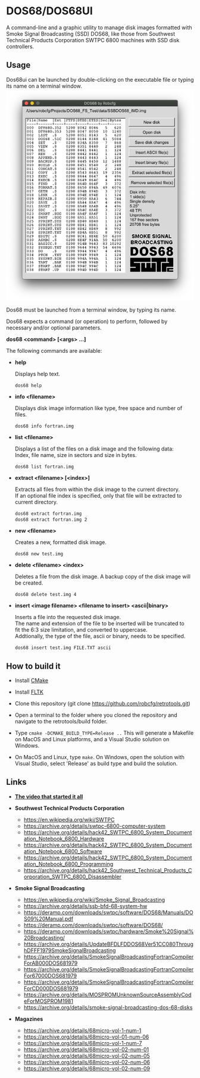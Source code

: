 # DOS68/DOS68UI
A command-line and a graphic utility to manage disk images formatted with Smoke Signal Broadcasting (SSD) DOS68, like those from Southwest Technical Products Corporation SWTPC 6800 machines with SSD disk controllers.

## Usage
Dos68ui can be launched by double-clicking on the executable file or typing its name on a terminal window.
![Dos68ui](/pictures/DOS68UI.png)

Dos68 must be launched from a terminal window, by typing its name.

Dos68 expects a command (or operation) to perform, followed by necessary and/or optional parameters.

**dos68 \<command\> [\<args\> ...]**

The following commands are available:
  
* **help**

  Displays help text.

      dos68 help

* **info \<filename\>**

  Displays disk image information like type, free space and number of files.

      dos68 info fortran.img

* **list \<filename\>**

  Displays a list of the files on a disk image and the following data:\
  Index, file name, size in sectors and size in bytes.

      dos68 list fortran.img

* **extract \<filename\> [\<index\>]**

  Extracts all files from within the disk image to the current directory.\
  If an optional file index is specified, only that file will be extracted to\
  current directory.

      dos68 extract fortran.img
      dos68 extract fortran.img 2

* **new \<filename\>**

  Creates a new, formatted disk image.

      dos68 new test.img

* **delete \<filename\> \<index\>**

  Deletes a file from the disk image.
  A backup copy of the disk image will be created.

      dos68 delete test.img 4

* **insert \<image filename\> \<filename to insert\> \<ascii|binary\>**

  Inserts a file into the requested disk image.\
  The name and extension of the file to be inserted will be truncated to\
  fit the 6:3 size limitation, and converted to uppercase.\
  Addtionally, the type of the file, ascii or binary, needs to be specified.

      dos68 insert test.img FILE.TXT ascii

## How to build it

* Install [CMake](https://cmake.org/)

* Install [FLTK](https://www.fltk.org/)

* Clone this repository (git clone https://github.com/robcfg/retrotools.git)

* Open a terminal to the folder where you cloned the repository and navigate to the retrotools/build folder.

* Type `cmake -DCMAKE_BUILD_TYPE=Release ..` This will generate a Makefile on MacOS and Linux platforms, and a Visual Studio solution on Windows.

* On MacOS and Linux, type `make`. On Windows, open the solution with Visual Studio, select 'Release' as build type and build the solution.

## Links    
* **[The video that started it all](https://www.youtube.com/watch?v=ApNEkeAL4fA)**

* **Southwest Technical Products Corporation**
  * https://en.wikipedia.org/wiki/SWTPC
  * https://archive.org/details/swtpc-6800-computer-system
  * https://archive.org/details/hack42_SWTPC_6800_System_Documentation_Notebook_6800_Hardware
  * https://archive.org/details/hack42_SWTPC_6800_System_Documentation_Notebook_6800_Software
  * https://archive.org/details/hack42_SWTPC_6800_System_Documentation_Notebook_6800_Programming
  * https://archive.org/details/hack42_Southwest_Technical_Products_Corporation_SWTPC_6800_Disassembler

* **Smoke Signal Broadcasting**
  * https://en.wikipedia.org/wiki/Smoke_Signal_Broadcasting
  * https://archive.org/details/ssb-bfd-68-system-hw
  * https://deramp.com/downloads/swtpc/software/DOS68/Manuals/DOS09%20Manual.pdf
  * https://deramp.com/downloads/swtpc/software/DOS68/
  * https://deramp.com/downloads/swtpc/hardware/Smoke%20Signal%20Broadcasting/
  * https://archive.org/details/UpdateBFDLFDDOS68Ver51CC080ThroughDFFF1979SmokeSignalBroadcasting
  * https://archive.org/details/SmokeSignalBroadcastingFortranCompilerForAB000DOS681979
  * https://archive.org/details/SmokeSignalBroadcastingFortranCompilerFor67000DOS681979
  * https://archive.org/details/SmokeSignalBroadcastingFortranCompilerForCD000DOS681979
  * https://archive.org/details/MOSPROMUnknownSourceAssemblyCodeForMOSPROM1981
  * https://archive.org/details/smoke-signal-broadcasting-dos-68-disks

* **Magazines**
  * https://archive.org/details/68micro-vol-1-num-1
  * https://archive.org/details/68micro-vol-01-num-06
  * https://archive.org/details/68micro-vol-1-num-7
  * https://archive.org/details/68micro-vol-02-num-01
  * https://archive.org/details/68micro-vol-02-num-05
  * https://archive.org/details/68micro-vol-02-num-06
  * https://archive.org/details/68micro-vol-02-num-09

